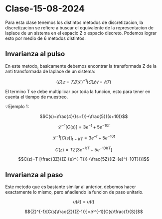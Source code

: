 # Clase-15-08-2024

Para esta clase tenemos los distintos metodos de discretizacion, la discretizacion se refiere a buscar el equivalente de la representacion de laplace de un sistema en el espacio Z o espacio discreto. Podemos lograr esto por medio de 6 metodos distintos.

## Invarianza al pulso
En este metodo, basicamente debemos encontrar la transformada Z de la anti transformada de laplace de un sistema:

$$(𝐶)𝑧 =𝑇𝑍{(ℒ)^{-1}(𝐶(𝑠)}𝑡=𝐾𝑇)$$

El termino T se debe multiplicar por toda la funcion, esto para tener en cuenta el tiempo de muestreo.

💡Ejemplo 1: 

$$C(s)=\frac{4}{(s+1)}+\frac{5}{(s+10)}$$

$$ℒ^{-1}[C(s)]={3e}^{-t}+{5e}^{-10t}$$

$$ℒ^{-1}[C(s)]_{t=KT}={3e}^{-t}+{5e}^{-10t}$$

$$C(z)=T Z[{3e}^{-KT}+{5e}^{-10KT}]$$

$$C(z)=T [\frac{3Z}{(Z-{e}^{-T})}+\frac{5Z}{(Z-{e}^{-10T})}]$$

## Invarianza al paso

Este metodo que es bastante similar al anterior, debemos hacer exactamente lo mismo, pero añadiendo la funcion de paso unitario.

$$ u(k)=u(t) $$

$${Z}^{-1}[C(s)\frac{Z}{(Z-1)}]=ℒ^{-1}[C(s)\frac{1}{S}]$$
